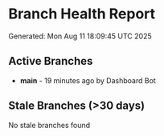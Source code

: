 # Branch Health Report
Generated: Mon Aug 11 18:09:45 UTC 2025

## Active Branches
- **main** - 19 minutes ago by Dashboard Bot

## Stale Branches (>30 days)
No stale branches found
